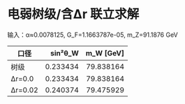 # 电弱树级/含Δr 联立求解

输入：α≈0.0078125, G_F=1.1663787e-05, m_Z=91.1876 GeV

| 口径 | sin²θ_W | m_W [GeV] |
| --- | ---: | ---: |
| 树级 | 0.233434 | 79.838164 |
| Δr=0.0 | 0.233434 | 79.838164 |
| Δr=0.02 | 0.240374 | 79.475929 |

